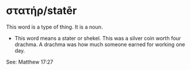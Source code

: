 # στατήρ/statēr
This word is a type of thing. It is a noun.

* This word means a stater or shekel. This was a silver coin worth four drachma. A drachma was how much someone earned for working one day.

See:  Matthew 17:27
